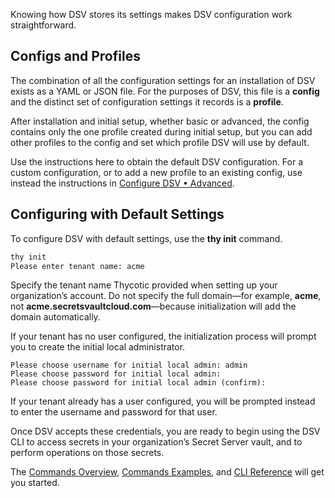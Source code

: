 ﻿[title]: # (Configure DSV • Basics)
[tags]: # (,)
[priority]: # (3000)

Knowing how DSV stores its settings makes DSV configuration work straightforward. 

## Configs and Profiles

The combination of all the configuration settings for an installation of DSV exists as a YAML or JSON file. For the purposes of DSV, this file is a **config** and the distinct set of configuration settings it records is a **profile**.

After installation and initial setup, whether basic or advanced, the config contains only the one profile created during initial setup, but you can add other profiles to the config and set which profile DSV will use by default.

Use the instructions here to obtain the default DSV configuration. For a custom configuration, or to add a new profile to an existing config, use instead the instructions in [Configure DSV • Advanced](..\04-configure-advanced\index.htm).

## Configuring with Default Settings

To configure DSV with default settings, use the **thy init** command.

```bash
thy init
Please enter tenant name: acme
```

Specify the tenant name Thycotic provided when setting up your organization’s account. Do not specify the full domain—for example, **acme**, not **acme.secretsvaultcloud.com**—because initialization will add the domain automatically.

If your tenant has no user configured, the initialization process will prompt you to create the initial local administrator.

```
Please choose username for initial local admin: admin
Please choose password for initial local admin:
Please choose password for initial local admin (confirm):
```

If your tenant already has a user configured, you will be prompted instead to enter the username and password for that user.

Once DSV accepts these credentials, you are ready to begin using the DSV CLI to access secrets in your organization’s Secret Server vault, and to perform operations on those secrets.

The [Commands Overview](..\05-cli-overview\index.htm), [Commands Examples](..\06-cli-examples\index.htm), and [CLI Reference](..\07-cli-ref\index.htm) will get you started.
